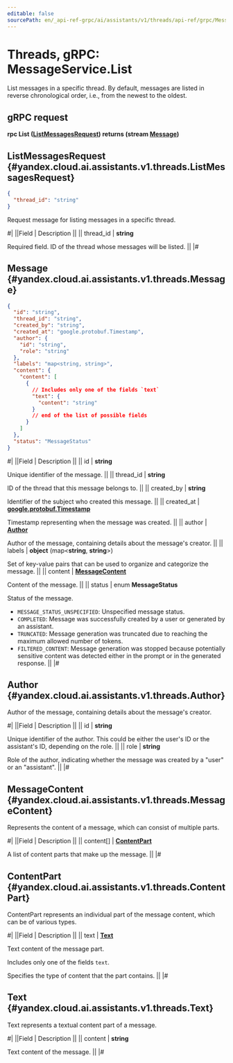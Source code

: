 ```yaml
---
editable: false
sourcePath: en/_api-ref-grpc/ai/assistants/v1/threads/api-ref/grpc/Message/list.md
---
```


# Threads, gRPC: MessageService.List

List messages in a specific thread.
By default, messages are listed in reverse chronological order, i.e., from the newest to the oldest.

## gRPC request

**rpc List ([ListMessagesRequest](#yandex.cloud.ai.assistants.v1.threads.ListMessagesRequest)) returns (stream [Message](#yandex.cloud.ai.assistants.v1.threads.Message))**

## ListMessagesRequest {#yandex.cloud.ai.assistants.v1.threads.ListMessagesRequest}

```json
{
  "thread_id": "string"
}
```

Request message for listing messages in a specific thread.

#|
||Field | Description ||
|| thread_id | **string**

Required field. ID of the thread whose messages will be listed. ||
|#

## Message {#yandex.cloud.ai.assistants.v1.threads.Message}

```json
{
  "id": "string",
  "thread_id": "string",
  "created_by": "string",
  "created_at": "google.protobuf.Timestamp",
  "author": {
    "id": "string",
    "role": "string"
  },
  "labels": "map<string, string>",
  "content": {
    "content": [
      {
        // Includes only one of the fields `text`
        "text": {
          "content": "string"
        }
        // end of the list of possible fields
      }
    ]
  },
  "status": "MessageStatus"
}
```

#|
||Field | Description ||
|| id | **string**

Unique identifier of the message. ||
|| thread_id | **string**

ID of the thread that this message belongs to. ||
|| created_by | **string**

Identifier of the subject who created this message. ||
|| created_at | **[google.protobuf.Timestamp](https://developers.google.com/protocol-buffers/docs/reference/google.protobuf#timestamp)**

Timestamp representing when the message was created. ||
|| author | **[Author](#yandex.cloud.ai.assistants.v1.threads.Author)**

Author of the message, containing details about the message's creator. ||
|| labels | **object** (map<**string**, **string**>)

Set of key-value pairs that can be used to organize and categorize the message. ||
|| content | **[MessageContent](#yandex.cloud.ai.assistants.v1.threads.MessageContent)**

Content of the message. ||
|| status | enum **MessageStatus**

Status of the message.

- `MESSAGE_STATUS_UNSPECIFIED`: Unspecified message status.
- `COMPLETED`: Message was successfully created by a user or generated by an assistant.
- `TRUNCATED`: Message generation was truncated due to reaching the maximum allowed number of tokens.
- `FILTERED_CONTENT`: Message generation was stopped because potentially sensitive content was detected either in the prompt or in the generated response. ||
|#

## Author {#yandex.cloud.ai.assistants.v1.threads.Author}

Author of the message, containing details about the message's creator.

#|
||Field | Description ||
|| id | **string**

Unique identifier of the author. This could be either the user's ID or the assistant's ID, depending on the role. ||
|| role | **string**

Role of the author, indicating whether the message was created by a "user" or an "assistant". ||
|#

## MessageContent {#yandex.cloud.ai.assistants.v1.threads.MessageContent}

Represents the content of a message, which can consist of multiple parts.

#|
||Field | Description ||
|| content[] | **[ContentPart](#yandex.cloud.ai.assistants.v1.threads.ContentPart)**

A list of content parts that make up the message. ||
|#

## ContentPart {#yandex.cloud.ai.assistants.v1.threads.ContentPart}

ContentPart represents an individual part of the message content, which can be of various types.

#|
||Field | Description ||
|| text | **[Text](#yandex.cloud.ai.assistants.v1.threads.Text)**

Text content of the message part.

Includes only one of the fields `text`.

Specifies the type of content that the part contains. ||
|#

## Text {#yandex.cloud.ai.assistants.v1.threads.Text}

Text represents a textual content part of a message.

#|
||Field | Description ||
|| content | **string**

Text content of the message. ||
|#